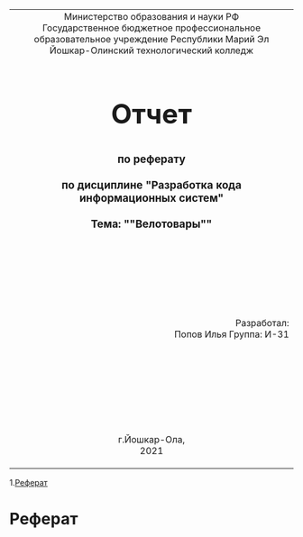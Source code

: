 <table style="width: 100%;">
  <tr>
    <td style="text-align: center; border: none;">
    Министерство образования и науки РФ<br>
Государственное бюджетное профессиональное образовательное учреждение Республики Марий Эл<br>
Йошкар-Олинский технологический колледж
</td>
  </tr>
  <tr>
    <td style="text-align: center; border: none; height: 15em;">
    <h2 style="font-size:3em;">Отчет</h2>
      <h3>по реферату<br><br> по дисциплине "Разработка кода информационных систем"<br><br> Тема:<b> ""Велотовары""</b> </h3></td>
  </tr>
  <tr>
  
<br><br><td style="text-align: right; border: none; height: 20em;">
      Разработал: <br/>
      Попов Илья
      Группа: И-31<br>
  
   
  </tr>
  <tr>
    <td style="text-align: center; border: none; height: 5em;">
    г.Йошкар-Ола,<br> 2021</td>
  </tr>
</table>

1.[Реферат](.\Курсовая%20ПОПОВ%20И-31/1111.pdf#реферат)

# Реферат
